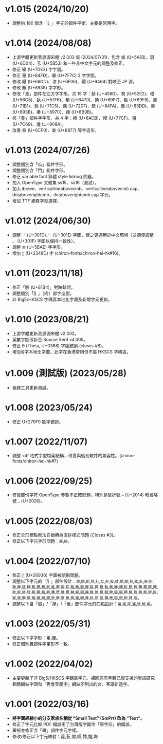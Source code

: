 v1.015 (2024/10/20)
====
- 調整約 180 個含「辶」字元的部件平衡，主要是常用字。

v1.014 (2024/08/08)
====
- 上游字體更新至思源宋體 v2.003 版 (2024/07/31)，包含 娛 (U+5A1B)、洄 (U+6D04)、孓 (U+5B53) 和一些非中文字元的調整及修正。
- 修正 緣 (U+7DE3) 字字圖。
- 修正 蓽 (U+84FD)、罼 (U+7F7C) 2 字字圖。
- 修改 曝 (U+66DD)、漆 (U+6F06)、鑤 (U+9464) 對映至 JP 源。
- 修改 蘸 (U+8638) 字字形。
- 修改「坴」部件在左方字字形，共 15 字：䕭 (U+456D)、勢 (U+52E2)、囈 (U+56C8)、埶 (U+57F6)、摰 (U+6470)、槷 (U+69F7)、槸 (U+69F8)、熱 (U+71B1)、燅 (U+71C5)、爇 (U+7207)、蓺 (U+84FA)、藝 (U+85DD)、褻 (U+893B)、襼 (U+897C)、讛 (U+8B9B)。
- 修「臱」部件字字形，共 4 字：櫋 (U+6ACB)、矏 (U+77CF)、籩 (U+7C69)、邊 (U+908A)。
- 改善 泰 (U+6CF0)、衷 (U+8877) 等字造形。

v1.013 (2024/07/26)
====
- 調整個別含「瓜」組件字形。
- 調整個別含「門」組件字形。
- 修正 variable font 斜體 style linking 問題。
- 加入 OpenType 文體集 ss15、ss16（測試）。
- 加入 ibreve、verticallineabovecmb、verticallineabovecmb.cap、dotaboverightcmb、dotaboverightcmb.cap 字元。
- 增加 TTF 網頁字型選擇。

v1.012 (2024/06/30)
====
- 調整 `〝` (U+301D)、`〞` (U+301E) 字圖，使之更適用於中文環境（並順便調整 `〟` (U+301F) 字圖以保持一致性）。
- 調整 `宮` (U+5BAE) 字字形。
- 增加 `𣒍` (U+2348D) 字 (chiron-fonts/chiron-hei-hk#16)。

v1.011 (2023/11/18)
====
- 修正「膴 (U+81B4)」對映錯誤。
- 調整個別「⺼」（肉）部字造型。
- 非 Big5/HKSCS 字碼區本地化字圖及新增字元更新。

v1.010 (2023/08/21) 
====
- 上游字體更新至思源宋體 v2.002。
- 英數字圖改新至 Source Serif v4.005。
- 修正 θ (Theta, U+03B8) 字圖錯誤 (closes #8)。
- 增加`㗩`字本地化字圖，此字在香港常用但不屬 HKSCS 字碼區。

v1.009 (測試版) (2023/05/28) 
====
- 組建工具更新測試。

v1.008 (2023/05/24)
====
- 修正 U+270F0 缺字錯誤。

v1.007 (2022/11/07)
====
- 調整 .otf 格式字型檔案結構，改善與個別軟件的兼容性。(chiron-fonts/chiron-hei-hk#7)
  
v1.006 (2022/09/25)
====
- 修復部份字符 OpenType 參數不正確問題，特別是破折號 `—` (U+2014) 和省略號 `…` (U+2026)。

v1.005 (2022/08/03)
====
- 修正全形標點無法自動轉為直排樣式問題 (Closes #3)。 
- 修正以下字元字形問題：`彝`,`㰘`。

v1.004 (2022/07/10)
====
- 修正 `𦤶` (U+26936) 字圖被誤刪問題。 
- 調整以下字元的「⺼」部件設計：`淝`,`肋`,`肌`,`肘`,`肚`,`肛`,`肝`,`股`,`肢`,`肥`,`肪`,`肫`,`肱`,`肶`,`肺`,`胆`,`胎`,`胖`,`胚`,`胛`,`胞`,`胭`,`胰`,`胱`,`胳`,`胴`,`胸`,`胺`,`脂`,`脆`,`脈`,`脖`,`脘`,`脚`,`脛`,`脧`,`脫`,`脬`,`脯`,`脱`,`脹`,`脾`,`腆`,`腊`,`腋`,`腌`,`腍`,`腑`,`腓`,`腔`,`腕`,`腥`,`腦`,`腩`,`腫`,`腮`,`腯`,`腰`,`腱`,`腳`,`腷`,`腸`,`腹`,`腺`,`腽`,`腿`,`膀`,`膃`,`膈`,`膊`,`膍`,`膛`,`膜`,`膝`,`膠`,`膨`,`膩`,`膳`,`膶`,`膽`,`膾`,`膿`,`臃`,`臆`,`臉`,`臍`,`臏`,`臘`,`臙`,`臚`,`臟`,`㬹`,`䏙`,`胶`,`𦜖`,`𦟌`,`膪`,`脇`,`脗`,`脷`,`腭`,`腼`。
- 調整以下含「屬」/「犀」/「褱」部件字元的四點設計：`囑`,`屬`,`犀`,`遲`,`懷`,`壞`,`櫰`。
 
v1.003 (2022/05/31)
====
- 修正以下字字形：畢,骾。
- 修正個別聶部件字筆形不一致。

v1.002 (2022/04/02)
====
- 主要更新了非 Big5/HKSCS 字碼區字元，補回原有黑體已經支援的粵語研究相關網站字頭和「再會豆腐字」網站所列出的台、客語新造字。

v1.001 (2022/03/16)
====
- **將字圖經縮小的分支家族名稱從 “Small Text” (SmPrt) 改為 “Text”。**
- 修正了字元比較 PDF 檔誤用了台灣版字圖作「原字形」的錯誤。
- 審視並修正含「畢」部件字元字樣。
- 修改/修正以下字元映射：䔶,䔻,僧,嚆,娉,娌,娒